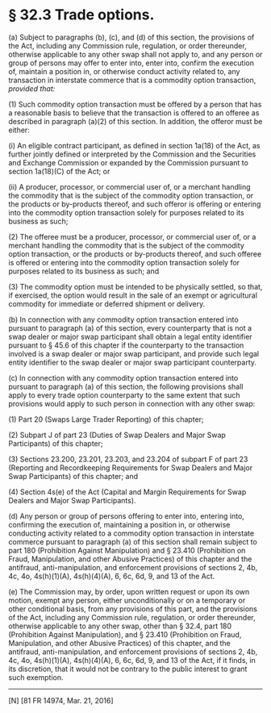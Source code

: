 # § 32.3   Trade options.

(a) Subject to paragraphs (b), (c), and (d) of this section, the provisions of the Act, including any Commission rule, regulation, or order thereunder, otherwise applicable to any other swap shall not apply to, and any person or group of persons may offer to enter into, enter into, confirm the execution of, maintain a position in, or otherwise conduct activity related to, any transaction in interstate commerce that is a commodity option transaction, *provided that:*

(1) Such commodity option transaction must be offered by a person that has a reasonable basis to believe that the transaction is offered to an offeree as described in paragraph (a)(2) of this section. In addition, the offeror must be either:


(i) An eligible contract participant, as defined in section 1a(18) of the Act, as further jointly defined or interpreted by the Commission and the Securities and Exchange Commission or expanded by the Commission pursuant to section 1a(18)(C) of the Act; or


(ii) A producer, processor, or commercial user of, or a merchant handling the commodity that is the subject of the commodity option transaction, or the products or by-products thereof, and such offeror is offering or entering into the commodity option transaction solely for purposes related to its business as such;


(2) The offeree must be a producer, processor, or commercial user of, or a merchant handling the commodity that is the subject of the commodity option transaction, or the products or by-products thereof, and such offeree is offered or entering into the commodity option transaction solely for purposes related to its business as such; and


(3) The commodity option must be intended to be physically settled, so that, if exercised, the option would result in the sale of an exempt or agricultural commodity for immediate or deferred shipment or delivery.


(b) In connection with any commodity option transaction entered into pursuant to paragraph (a) of this section, every counterparty that is not a swap dealer or major swap participant shall obtain a legal entity identifier pursuant to § 45.6 of this chapter if the counterparty to the transaction involved is a swap dealer or major swap participant, and provide such legal entity identifier to the swap dealer or major swap participant counterparty.


(c) In connection with any commodity option transaction entered into pursuant to paragraph (a) of this section, the following provisions shall apply to every trade option counterparty to the same extent that such provisions would apply to such person in connection with any other swap:


(1) Part 20 (Swaps Large Trader Reporting) of this chapter;


(2) Subpart J of part 23 (Duties of Swap Dealers and Major Swap Participants) of this chapter;


(3) Sections 23.200, 23.201, 23.203, and 23.204 of subpart F of part 23 (Reporting and Recordkeeping Requirements for Swap Dealers and Major Swap Participants) of this chapter; and


(4) Section 4s(e) of the Act (Capital and Margin Requirements for Swap Dealers and Major Swap Participants).


(d) Any person or group of persons offering to enter into, entering into, confirming the execution of, maintaining a position in, or otherwise conducting activity related to a commodity option transaction in interstate commerce pursuant to paragraph (a) of this section shall remain subject to part 180 (Prohibition Against Manipulation) and § 23.410 (Prohibition on Fraud, Manipulation, and other Abusive Practices) of this chapter and the antifraud, anti-manipulation, and enforcement provisions of sections 2, 4b, 4c, 4o, 4s(h)(1)(A), 4s(h)(4)(A), 6, 6c, 6d, 9, and 13 of the Act.


(e) The Commission may, by order, upon written request or upon its own motion, exempt any person, either unconditionally or on a temporary or other conditional basis, from any provisions of this part, and the provisions of the Act, including any Commission rule, regulation, or order thereunder, otherwise applicable to any other swap, other than § 32.4, part 180 (Prohibition Against Manipulation), and § 23.410 (Prohibition on Fraud, Manipulation, and other Abusive Practices) of this chapter, and the antifraud, anti-manipulation, and enforcement provisions of sections 2, 4b, 4c, 4o, 4s(h)(1)(A), 4s(h)(4)(A), 6, 6c, 6d, 9, and 13 of the Act, if it finds, in its discretion, that it would not be contrary to the public interest to grant such exemption.



---

[N] [81 FR 14974, Mar. 21, 2016]




